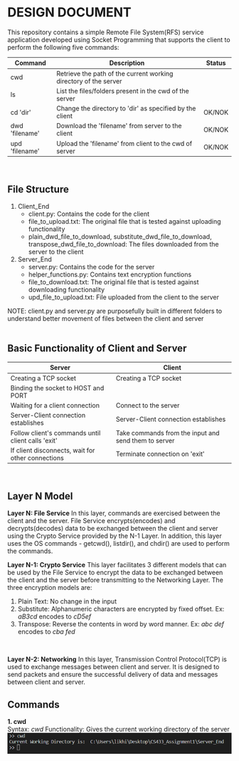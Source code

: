 # DESIGN DOCUMENT

This repository contains a simple Remote File System(RFS) service application developed using Socket Programming that supports the client to perform the following five commands: <br>

| Command        | Description                                                       | Status  |
| ---------------| ------------------------------------------------------------------| ------- |
| cwd            | Retrieve the path of the current working directory of the server  |         |
| ls             | List the files/folders present in the cwd of the server           |         |
| cd 'dir'       | Change the directory to 'dir' as specified by the client          |  OK/NOK |
| dwd 'filename' | Download the 'filename' from server to the client                 |  OK/NOK |
| upd 'filename' | Upload the 'filename' from client to the cwd of server            |  OK/NOK |
<br>

## File Structure

1. Client_End
    - client.py: Contains the code for the client
    - file_to_upload.txt: The original file that is tested against uploading functionality
    - plain_dwd_file_to_download, substitute_dwd_file_to_download, transpose_dwd_file_to_download: The files downloaded from the server to the client
2. Server_End
    - server.py: Contains the code for the server
    - helper_functions.py: Contains text encryption functions
    - file_to_download.txt: The original file that is tested against downloading functionality
    - upd_file_to_upload.txt: File uploaded from the client to the server

NOTE: client.py and server.py are purposefully built in different folders to understand better movement of files between the client and server
<br>
<br>

## Basic Functionality of Client and Server

| Server                                              | Client                                                |
| ----------------------------------------------------| ------------------------------------------------------|
| Creating a TCP socket                               | Creating a TCP socket                                 |
| Binding the socket to HOST and PORT                 |                                                       |
| Waiting for a client connection                     | Connect to the server                                 |
| Server-Client connection establishes                | Server-Client connection establishes                  |
| Follow client's commands until client calls 'exit'  | Take commands from the input and send them to server  |
| If client disconnects, wait for other connections   | Terminate connection on 'exit'                        |

<br>

##  Layer N Model

**Layer N: File Service**
In this layer, commands are exercised between the client and the server. File Service encrypts(encodes) and decrypts(decodes) data to be exchanged between the client and server using the Crypto Service provided by the N-1 Layer. In addition, this layer uses the OS commands - getcwd(), listdir(), and chdir() are used to perform the commands.
<br>

**Layer N-1: Crypto Service**
This layer facilitates 3 different  models that can be used by the File Service to encrypt the data to be exchanged between the client and the server before transmitting to the Networking Layer. The three encryption models are:
1. Plain Text: No change in the input
2. Substitute: Alphanumeric characters are encrypted by fixed offset. Ex: *aB3cd* encodes to *cD5ef*
3. Transpose: Reverse the contents in word by word manner. Ex: *abc def* encodes to *cba fed*
<br>

**Layer N-2: Networking**
In this layer, Transmission Control Protocol(TCP) is used to exchange messages between client and server. It is designed to send packets and ensure the successful delivery of data and messages between client and server.
<br>

## Commands

**1. cwd** <br>
Syntax: *cwd*
Functionality: Gives the current working directory of the server
![image](./images/cwd.png)